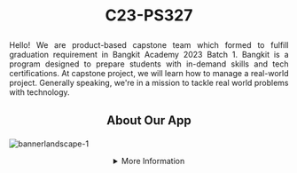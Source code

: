 # <p align="center"> C23-PS327 </p>
<p align="justify"> Hello! We are product-based capstone team which formed to fulfill graduation requirement in Bangkit Academy 2023 Batch 1. Bangkit is a program designed to prepare students with in-demand skills and tech certifications. At capstone project, we will learn how to manage a real-world project. Generally speaking, we're in a mission to tackle real world problems with technology. </p>

## <p align="center"> About Our App </p>
![bannerlandscape-1](https://github.com/OPet-OnlineDiagnosisforYourPet-sDisease/OPet/assets/94748266/6bf9b39c-ae02-4b57-a806-0322f28f6f95)

<details>
  <summary align = "center">More Information</summary>

### *The Facts*
<p align="justify"> Based on a survey conducted by the Rakuten Insight Center in Indonesia in 2022, it was found that 67% out of 10.422 respondents owned pets. 23% were recorded as not having any pets, and the remaining 10% admitted to having owned pets before. The high percentage of pet ownership is accompanied by a high number of deaths due to diseases. In the past 5 years (2015-2019), there were a total of 404,306 cases of rabies transmission in Indonesia, and 544 of them resulted in death, and North Sulawesi being the province with the highest number of fatalities (https://sehatnegeriku.kemkes.go.id/). As for cat cases, a study revealed that approximately 65% of cats taken to veterinarians already showed severe conditions, which were caused by economic factors and the busyness of their owners. Approximately 60.9% of cat deaths in Surabaya were due to the uneven distribution of veterinarians, and causing difficulties in treating cat diseases (Chazar et al., 2019). </p>

### *Problem Statement*
<p align="justify"> Is there a way we can do to assist pet owners in taking care of their pets, addressing the limited availability of veterinarians in certain areas, and the high cost of treatment at animal clinics? </p>

### *Solution*
  <p align="justify"> We aim to offer a solution to overcome above problem, introducing <b>OPet</b> which stands for <b>Online Diagnosis for Your Pet's Disease</b>. OPet utilize Supervised Machine Learning and the native Kotlin programming language to develop an application to detect early signs of diseases in pets based on their symptoms. In our app, we will only focus on the dominant pets in Indonesia including cat, fish, bird, and dog. This is not a random choice, it was based on the survey conducted by the Rakuten Insight Center in Indonesia in 2022. </p>


## <p align="center"> Our Great Team </p>
<p align="justify"> Our team consist of 6 students from 3 learning paths. Machine Learning divison is responsible for building classification algorithms to predict pet diseases based on pet symptoms, constructing CNN model for classifying pet skin diseases, as well as model deployment. Cloud Computing divison will be responsible for building endpoint APIs, building app infrastructure and implementing a storage model with Google Cloud Platform. Mobile Development divison is mainly responsible for designing application interface, and also translating the design to Android Studio using Kotlin. </p>

| **Name** | **Bangkit ID** | **Learning Path** | **Social Media** |
| --- | --- | --- | --- |
| Suryani | M121DKY4651 | Machine Learning | [LinkedIn](https://www.linkedin.com/in/suryani62/) |
| Roissyah Fernanda Khoiroh |  M361DSY0202  | Machine Learning | [LinkedIn](https://www.linkedin.com/in/roissyahfernanda/) |
| Rozi Saputra |  C121DKX4720 | Cloud Computing | [LinkedIn](https://www.linkedin.com/in/rozi-saputra-b947541b2/) |
| Fathurrahman Hafiz | C122DKX4594 | Cloud Computing | [LinkedIn](https://www.linkedin.com/in/fathurrahman-hafiz-84091820b/) |
| Elvino Dwi Saputra | A121DKX4779 |  Mobile Development | [LinkedIn](https://www.linkedin.com/in/el-vino/) |
| Achmad Ichzan | A191DKX4700  |  Mobile Development | [LinkedIn](https://www.linkedin.com/in/achmadichzan/) |


## <p align="center"> Repository </p>
### **Machine Learning**
Due to the data scarcity and short period of working prototype, we only focus on one pet which is dog.
- [Modeling](https://github.com/OPet-OnlineDiagnosisforYourPet-sDisease/MachineLearning) Notebook of our modeling for classifying dog diseases
- [Symptom Checker Endpoint](https://github.com/OPet-OnlineDiagnosisforYourPet-sDisease/DogModel) An endpoint for predicting dog diseases based on symptoms
- [Dog Skin Disease Classification Endpoint](https://github.com/OPet-OnlineDiagnosisforYourPet-sDisease/CameraDogModel) An endpoint for dog skin diseases classification
  
### **Cloud Computing**
- [Dog Symptoms Endpoint](https://github.com/OPet-OnlineDiagnosisforYourPet-sDisease/PetSymptomps) An endpoint for 86 dog symptoms disease
- [Dog Diseases Endpoint](https://github.com/OPet-OnlineDiagnosisforYourPet-sDisease/DiseaseDiagnosis) An endpoint for 16 dog diseases along with handling suggestion
- [Article Feature Endpoint](https://github.com/OPet-OnlineDiagnosisforYourPet-sDisease/apiartikel) An endpoint for articles
- [Map Clinics Endpoint](https://github.com/OPet-OnlineDiagnosisforYourPet-sDisease/Map-Clinics) An endpoint for pet clinics
- [User Community Endpoint](https://github.com/OPet-OnlineDiagnosisforYourPet-sDisease/usercommunity) An endpoint for community feature
  
### **Mobile Development**
- [Android Implementation](https://github.com/OPet-OnlineDiagnosisforYourPet-sDisease/Opet-Android) The source code of OPet App using kotlin as Programming Language
  
<p align="right"> Best Wishes <br> C23-PS327 Team </p>
</details>
